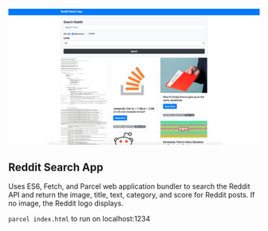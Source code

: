 ![Reddit Search App](reddit-search-app-image.png)

## Reddit Search App

Uses ES6, Fetch, and Parcel web application bundler to search the Reddit API and
return the image, title, text, category, and score for Reddit posts.  If no
image, the Reddit logo displays.

```parcel index.html``` to run on localhost:1234
